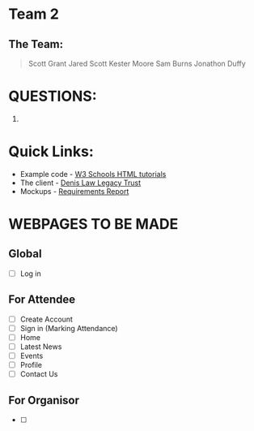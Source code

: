 # Team 2

## The Team:
> Scott Grant
> Jared Scott
> Kester Moore
> Sam Burns
> Jonathon Duffy

# QUESTIONS:
1.

# Quick Links: 
* Example code - [W3 Schools HTML tutorials](https://www.w3schools.com/html/)
* The client - [Denis Law Legacy Trust](https://www.denislawlegacytrust.org/)
* Mockups - [Requirements Report](https://docs.google.com/document/d/1N3Q9gU3oSs_PNoPBmU8NOy4DVx0aPX5LHv_FyO-Ak80/edit?usp=sharing)

# WEBPAGES TO BE MADE
## Global
- [ ] Log in 
## For Attendee
- [ ] Create Account
- [ ] Sign in (Marking Attendance)
- [ ] Home 
- [ ] Latest News
- [ ] Events
- [ ] Profile 
- [ ] Contact Us 
## For Organisor
- [ ] 
